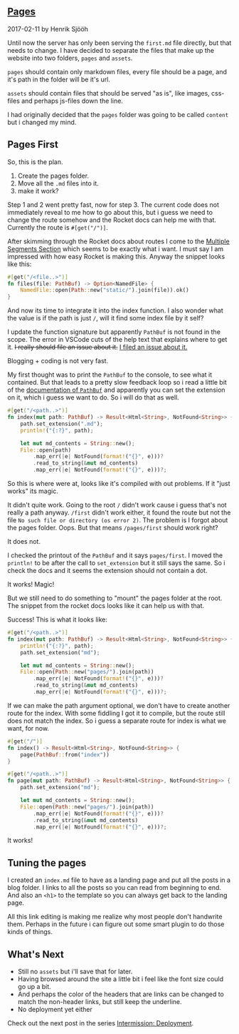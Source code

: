 ## [Pages](/blog/2017-02-11-pages)

2017-02-11 by Henrik Sjööh

Until now the server has only been serving the `first.md` file directly, but that needs to change. I have decided to separate the files that make up the website into two folders, `pages` and `assets`.

`pages` should contain only markdown files, every file should be a page, and it's path in the folder will be it's url.

`assets` should contain files that should be served "as is", like images, css-files and perhaps js-files down the line.

I had originally decided that the `pages` folder was going to be called `content` but i changed my mind.

## Pages First

So, this is the plan.

1. Create the pages folder.
2. Move all the `.md` files into it.
3. make it work?

Step 1 and 2 went pretty fast, now for step 3. The current code does not immediately reveal to me how to go about this, but i guess we need to change the route somehow and the Rocket docs can help me with that. Currently the route is `#[get("/")]`.

After skimming through the Rocket docs about routes I come to the [Multiple Segments Section](https://rocket.rs/guide/requests/#multiple-segments) which seems to be exactly what i want. I must say I am impressed with how easy Rocket is making this. Anyway the snippet looks like this:

```rust
#[get("/<file..>")]
fn files(file: PathBuf) -> Option<NamedFile> {
    NamedFile::open(Path::new("static/").join(file)).ok()
}
```

And now its time to integrate it into the index function. I also wonder what the value is if the path is just `/`, will it find some index file by it self?

I update the function signature but apparently `PathBuf` is not found in the scope. The error in VSCode cuts of the help text that explains where to get it. ~~I really should file an issue about it.~~ [I filed an issue about it.](https://github.com/rust-lang-nursery/rls-vscode/issues/255)

Blogging + coding is not very fast.

My first thought was to print the `PathBuf` to the console, to see what it contained. But that leads to a pretty slow feedback loop so i read a little bit of the [documentation of `PathBuf`](https://doc.rust-lang.org/std/path/struct.PathBuf.html) and apparently you can set the extension on it, which i guess we want to do. So i will do that as well.

```rust
#[get("/<path..>")]
fn index(mut path: PathBuf) -> Result<Html<String>, NotFound<String>> {
    path.set_extension(".md");
    println!("{:?}", path);

    let mut md_contents = String::new();
    File::open(path)
        .map_err(|e| NotFound(format!("{}", e)))?
        .read_to_string(&mut md_contents)
        .map_err(|e| NotFound(format!("{}", e)))?;
```

So this is where were at, looks like it's compiled with out problems. If it "just works" its magic.

It didn't quite work. Going to the root `/` didn't work cause i guess that's not really a path anyway. `/first` didn't work either, it found the route but not the file `No such file or directory (os error 2)`. The problem is I forgot about the pages folder. Oops. But that means `/pages/first` should work right?

It does not.

I checked the printout of the `PathBuf` and it says `pages/first`. I moved the `println!` to be after the call to `set_extension` but it still says the same. So i check the docs and it seems the extension should not contain a dot.

It works! Magic!

But we still need to do something to "mount" the pages folder at the root. The snippet from the rocket docs looks like it can help us with that.

Success! This is what it looks like:

```rust
#[get("/<path..>")]
fn index(mut path: PathBuf) -> Result<Html<String>, NotFound<String>> {
    println!("{:?}", path);
    path.set_extension("md");

    let mut md_contents = String::new();
    File::open(Path::new("pages/").join(path))
        .map_err(|e| NotFound(format!("{}", e)))?
        .read_to_string(&mut md_contents)
        .map_err(|e| NotFound(format!("{}", e)))?;
```

If we can make the path argument optional, we don't have to create another route for the index. With some fiddling I got it to compile, but the route still does not match the index. So i guess a separate route for index is what we want, for now.

```rust
#[get("/")]
fn index() -> Result<Html<String>, NotFound<String>> {
    page(PathBuf::from("index"))
}

#[get("/<path..>")]
fn page(mut path: PathBuf) -> Result<Html<String>, NotFound<String>> {
    path.set_extension("md");

    let mut md_contents = String::new();
    File::open(Path::new("pages/").join(path))
        .map_err(|e| NotFound(format!("{}", e)))?
        .read_to_string(&mut md_contents)
        .map_err(|e| NotFound(format!("{}", e)))?;
```

It works!

## Tuning the pages

I created an `index.md` file to have as a landing page and put all the posts in a blog folder. I links to all the posts so you can read from beginning to end. And also an `<h1>` to the template so you can always get back to the landing page.

All this link editing is making me realize why most people don't handwrite them. Perhaps in the future i can figure out some smart plugin to do those kinds of things.

## What's Next

* Still no `assets` but i'll save that for later.
* Having browsed around the site a little bit i feel like the font size could go up a bit.
* And perhaps the color of the headers that are links can be changed to match the non-header links, but still keep the underline.
* No deployment yet either

Check out the next post in the series [Intermission: Deployment](/blog/2017-02-11-intermission-deployment).
